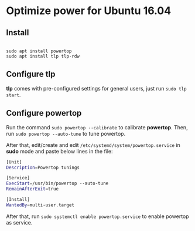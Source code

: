 # Optimize power for Ubuntu 16.04

## Install 

```shell

sudo apt install powertop
sudo apt install tlp tlp-rdw

```
## Configure tlp

**tlp** comes with pre-configured settings for general users, just run `sudo tlp start`. 

## Configure powertop

Run the command `sudo powertop --calibrate` to calibrate **powertop**. Then, run `sudo powertop --auto-tune` to tune powertop. 

After that, edit/create and edit `/etc/systemd/system/powertop.service` in **sudo** mode and paste below lines in the file:

```bash
[Unit]
Description=Powertop tunings

[Service]
ExecStart=/usr/bin/powertop --auto-tune
RemainAfterExit=true

[Install]
WantedBy=multi-user.target

```

After that, run `sudo systemctl enable powertop.service` to enable powertop as service.
